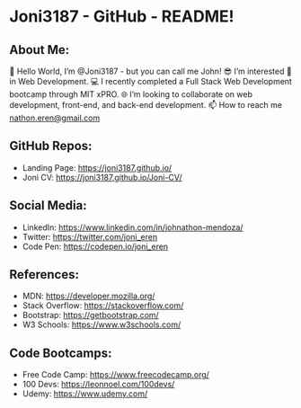 # Joni3187 - GitHub - README!

## About Me:
👋 Hello World, I’m @Joni3187 - but you can call me John! 😎
 I’m interested 👀 in Web Development. 💻 I recently completed a Full Stack 
 Web Development bootcamp through MIT xPRO. 🌐 I’m looking to collaborate
 on web development, front-end, and back-end development. 
 📫 How to reach me nathon.eren@gmail.com

## GitHub Repos:
- Landing Page: https://joni3187.github.io/
- Joni CV: https://joni3187.github.io/Joni-CV/

## Social Media:
- LinkedIn: https://www.linkedin.com/in/johnathon-mendoza/
- Twitter: https://twitter.com/joni_eren
- Code Pen: https://codepen.io/joni_eren

## References:
- MDN: https://developer.mozilla.org/
- Stack Overflow: https://stackoverflow.com/
- Bootstrap: https://getbootstrap.com/
- W3 Schools: https://www.w3schools.com/

## Code Bootcamps:
- Free Code Camp: https://www.freecodecamp.org/
- 100 Devs: https://leonnoel.com/100devs/
- Udemy: https://www.udemy.com/





<!-- Joni3187/Joni3187 is a ✨ special ✨ repository because its `README.md` (this file) appears on your GitHub profile. You can click the Preview link to take a look at your changes. -->
